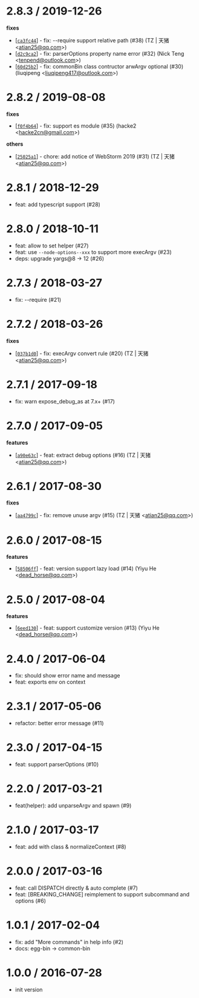 
2.8.3 / 2019-12-26
==================

**fixes**
  * [[`ca3fc44`](http://github.com/node-modules/common-bin/commit/ca3fc4476375661fc6aa9bcd84debbeadbe7f063)] - fix: --require support relative path (#38) (TZ | 天猪 <<atian25@qq.com>>)
  * [[`d2c9ca2`](http://github.com/node-modules/common-bin/commit/d2c9ca2fc7de71624e986eccd9eb273607dc0324)] - fix: parserOptions property name error (#32) (Nick Teng <<tenpend@outlook.com>>)
  * [[`60d25b2`](http://github.com/node-modules/common-bin/commit/60d25b252dc2a89e945c252dfb6c257a518ffc7c)] - fix: commonBin class contructor arwArgv optional (#30) (liuqipeng <<liuqipeng417@outlook.com>>)

2.8.2 / 2019-08-08
==================

**fixes**
  * [[`f0f4b64`](http://github.com/node-modules/common-bin/commit/f0f4b64726656f8a0416ada7c3e6bc85cebae50d)] - fix: support es module (#35) (hacke2 <<hacke2cn@gmail.com>>)

**others**
  * [[`25025a1`](http://github.com/node-modules/common-bin/commit/25025a166f783d606d6c94831841d06241253736)] -  chore: add notice of WebStorm 2019 (#31) (TZ | 天猪 <<atian25@qq.com>>)

2.8.1 / 2018-12-29
==================

  * feat: add typescript support (#28)

2.8.0 / 2018-10-11
==================

  * feat: allow to set helper (#27)
  * feat: use `--node-options--xxx` to support more execArgv (#23)
  * deps: upgrade yargs@8 -> 12 (#26)

2.7.3 / 2018-03-27
==================

  * fix: --require (#21)

2.7.2 / 2018-03-26
==================

**fixes**
  * [[`037b1d0`](http://github.com/node-modules/common-bin/commit/037b1d02e33beebf2071fe68c235593cea8e2c42)] - fix: execArgv convert rule (#20) (TZ | 天猪 <<atian25@qq.com>>)

2.7.1 / 2017-09-18
==================

  * fix: warn expose_debug_as at 7.x+ (#17)

2.7.0 / 2017-09-05
==================

**features**
  * [[`a90e63c`](http://github.com/node-modules/common-bin/commit/a90e63c653d34634290a0af81bf358521457cff8)] - feat: extract debug options (#16) (TZ | 天猪 <<atian25@qq.com>>)

2.6.1 / 2017-08-30
==================

**fixes**
  * [[`aa4799c`](http://github.com/node-modules/common-bin/commit/aa4799cad621e399a3a168e6d6a07b3fdb407d01)] - fix: remove unuse argv (#15) (TZ | 天猪 <<atian25@qq.com>>)

2.6.0 / 2017-08-15
==================

**features**
  * [[`58506ff`](http://github.com/node-modules/common-bin/commit/58506ffb45299b0027de9c3a37fa4d8cd5f809ae)] - feat: version support lazy load (#14) (Yiyu He <<dead_horse@qq.com>>)

2.5.0 / 2017-08-04
==================

**features**
  * [[`6eed130`](http://github.com/node-modules/common-bin/commit/6eed1303caf5aeef4306f503adcae458e9093b92)] - feat: support customize version (#13) (Yiyu He <<dead_horse@qq.com>>)

2.4.0 / 2017-06-04
==================

  * fix: should show error name and message
  * feat: exports env on context

2.3.1 / 2017-05-06
==================

  * refactor: better error message (#11)

2.3.0 / 2017-04-15
==================

  * feat: support parserOptions (#10)

2.2.0 / 2017-03-21
==================

  * feat(helper): add unparseArgv and spawn (#9)

2.1.0 / 2017-03-17
==================

  * feat: add with class & normalizeContext (#8)

2.0.0 / 2017-03-16
==================

  * feat: call DISPATCH directly & auto complete (#7)
  * feat: [BREAKING_CHANGE] reimplement to support subcommand and options (#6)

1.0.1 / 2017-02-04
==================

  * fix: add "More commands" in help info (#2)
  * docs: egg-bin -> common-bin

1.0.0 / 2016-07-28
==================

  * init version
